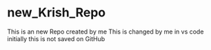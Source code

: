 # new_Krish_Repo
This is an new Repo created by me
This is changed by me in vs code initially this is not saved on GitHub 